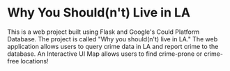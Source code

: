 # Why You Should(n't) Live in LA
This is a web project built using Flask and Google's Could Platform Database. The project is called "Why you should(n't) live in LA." The web application allows users to query crime data in LA and report crime to the database.
An Interactive UI Map allows users to find crime-prone or crime-free locations!
